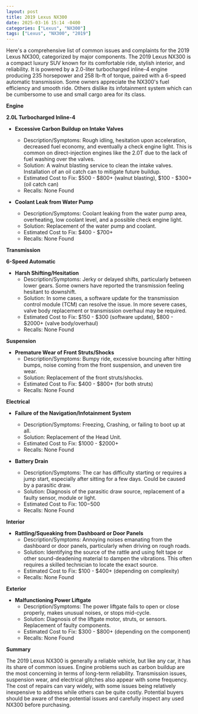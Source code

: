 ```yaml
---
layout: post
title: 2019 Lexus NX300
date: 2025-03-16 15:14 -0400
categories: ["Lexus", "NX300"]
tags: ["Lexus", "NX300", "2019"]
---
```

Here's a comprehensive list of common issues and complaints for the 2019 Lexus NX300, categorized by major components. The 2019 Lexus NX300 is a compact luxury SUV known for its comfortable ride, stylish interior, and reliability. It is powered by a 2.0-liter turbocharged inline-4 engine producing 235 horsepower and 258 lb-ft of torque, paired with a 6-speed automatic transmission. Some owners appreciate the NX300's fuel efficiency and smooth ride. Others dislike its infotainment system which can be cumbersome to use and small cargo area for its class.

**Engine**

**2.0L Turbocharged Inline-4**

*   **Excessive Carbon Buildup on Intake Valves**
    *   Description/Symptoms: Rough idling, hesitation upon acceleration, decreased fuel economy, and eventually a check engine light. This is common on direct-injection engines like the 2.0T due to the lack of fuel washing over the valves.
    *   Solution: A walnut blasting service to clean the intake valves. Installation of an oil catch can to mitigate future buildup.
    *   Estimated Cost to Fix: $500 - $800+ (walnut blasting), $100 - $300+ (oil catch can)
    *   Recalls: None Found

*   **Coolant Leak from Water Pump**
    *   Description/Symptoms: Coolant leaking from the water pump area, overheating, low coolant level, and a possible check engine light.
    *   Solution: Replacement of the water pump and coolant.
    *   Estimated Cost to Fix: $400 - $700+
    *   Recalls: None Found

**Transmission**

**6-Speed Automatic**

*   **Harsh Shifting/Hesitation**
    *   Description/Symptoms: Jerky or delayed shifts, particularly between lower gears. Some owners have reported the transmission feeling hesitant to downshift.
    *   Solution: In some cases, a software update for the transmission control module (TCM) can resolve the issue. In more severe cases, valve body replacement or transmission overhaul may be required.
    *   Estimated Cost to Fix: $150 - $300 (software update), $800 - $2000+ (valve body/overhaul)
    *   Recalls: None Found

**Suspension**

*   **Premature Wear of Front Struts/Shocks**
    *   Description/Symptoms: Bumpy ride, excessive bouncing after hitting bumps, noise coming from the front suspension, and uneven tire wear.
    *   Solution: Replacement of the front struts/shocks.
    *   Estimated Cost to Fix: $400 - $800+ (for both struts)
    *   Recalls: None Found

**Electrical**

*   **Failure of the Navigation/Infotainment System**
    *   Description/Symptoms: Freezing, Crashing, or failing to boot up at all.
    *   Solution: Replacement of the Head Unit.
    *   Estimated Cost to Fix: $1000 - $2000+
    *   Recalls: None Found

*   **Battery Drain**
    *   Description/Symptoms: The car has difficulty starting or requires a jump start, especially after sitting for a few days.  Could be caused by a parasitic draw.
    *   Solution: Diagnosis of the parasitic draw source, replacement of a faulty sensor, module or light.
    *   Estimated Cost to Fix: $100-$500
    *   Recalls: None Found

**Interior**

*   **Rattling/Squeaking from Dashboard or Door Panels**
    *   Description/Symptoms: Annoying noises emanating from the dashboard or door panels, particularly when driving on rough roads.
    *   Solution: Identifying the source of the rattle and using felt tape or other sound-deadening material to dampen the vibrations. This often requires a skilled technician to locate the exact source.
    *   Estimated Cost to Fix: $100 - $400+ (depending on complexity)
    *   Recalls: None Found

**Exterior**

*   **Malfunctioning Power Liftgate**
    *   Description/Symptoms: The power liftgate fails to open or close properly, makes unusual noises, or stops mid-cycle.
    *   Solution: Diagnosis of the liftgate motor, struts, or sensors. Replacement of faulty components.
    *   Estimated Cost to Fix: $300 - $800+ (depending on the component)
    *   Recalls: None Found

**Summary**

The 2019 Lexus NX300 is generally a reliable vehicle, but like any car, it has its share of common issues. Engine problems such as carbon buildup are the most concerning in terms of long-term reliability. Transmission issues, suspension wear, and electrical glitches also appear with some frequency. The cost of repairs can vary widely, with some issues being relatively inexpensive to address while others can be quite costly. Potential buyers should be aware of these potential issues and carefully inspect any used NX300 before purchasing.

